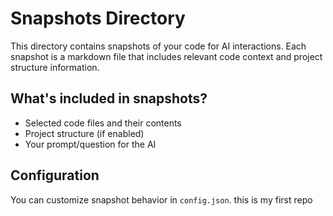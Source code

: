 # Snapshots Directory

This directory contains snapshots of your code for AI interactions. Each snapshot is a markdown file that includes relevant code context and project structure information.

## What's included in snapshots?
- Selected code files and their contents
- Project structure (if enabled)
- Your prompt/question for the AI

## Configuration
You can customize snapshot behavior in `config.json`.
 this is my first repo
 
 
